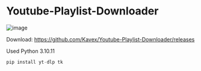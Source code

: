 # Youtube-Playlist-Downloader

![image](https://github.com/user-attachments/assets/560bf124-7ac4-4ad5-a91f-95131b1df285)

Download: https://github.com/Kavex/Youtube-Playlist-Downloader/releases

Used Python 3.10.11

```python
pip install yt-dlp tk

